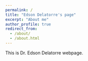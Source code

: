 ```yaml
---
permalink: /
title: "Edson Delatorre's page"
excerpt: "About me"
author_profile: true
redirect_from: 
  - /about/
  - /about.html
---
```


This is Dr. Edson Delatorre webpage.

